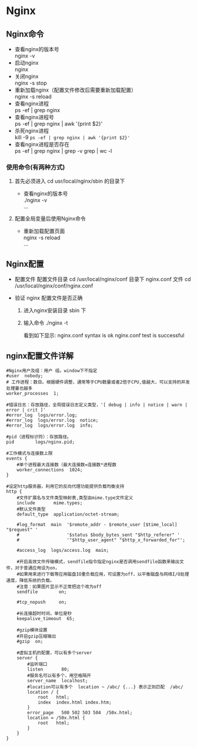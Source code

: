 # Nginx

## Nginx命令

- 查看nginx的版本号  
  nginx -v
- 启动nginx  
  nginx
- 关闭nginx  
  nginx -s stop
- 重新加载nginx（配置文件修改后需要重新加载配置）  
  nginx -s reload
- 查看nginx进程  
  ps -ef | grep nginx
- 查看nginx进程号  
  ps -ef | grep nginx | awk '{print $2}'
- 杀死nginx进程  
  kill -9 `ps -ef | grep nginx | awk '{print $2}'`
- 查看nginx进程是否存在  
  ps -ef | grep nginx | grep -v grep | wc -l


### 使用命令(有两种方式)
   1. 首先必须进入 cd usr/local/nginx/sbin 的目录下
      - 查看nginx的版本号  
        ./nginx -v  
        ...
      
   2. 配置全局变量后使用Nginx命令
      - 重新加载配置页面  
        nginx -s reload  
        ...
      
## Nginx配置
- 配置文件
   配置文件目录 cd /usr/local/nginx/conf 目录下 nginx.conf 文件
   cd /usr/local/nginx/conf/nginx.conf

- 验证 nginx 配置文件是否正确

  1. 进入nginx安装目录 sbin 下
  2. 输入命令 ./nginx -t

     看到如下显示:
     nginx.conf syntax is ok
     nginx.conf test is successful

## nginx配置文件详解

```nginx
#Nginx用户及组：用户 组。window下不指定
#user  nobody;
# 工作进程：数目。根据硬件调整，通常等于CPU数量或者2倍于CPU,值越大，可以支持的并发处理量也越多
worker_processes  1;

#错误日志：存放路径，全局错误日志定义类型，'[ debug | info | notice | warn | error | crit ]'
#error_log  logs/error.log;
#error_log  logs/error.log  notice;
#error_log  logs/error.log  info;

#pid（进程标识符）：存放路径。
pid        logs/nginx.pid;

#工作模式与连接数上限
events {
    #单个进程最大连接数（最大连接数=连接数*进程数
    worker_connections  1024;
}

#设定http服务器，利用它的反向代理功能提供负载均衡支持
http {
    #文件扩展名与文件类型映射表,类型由mime.type文件定义
    include       mime.types;
    #默认文件类型
    default_type  application/octet-stream;

    #log_format  main  '$remote_addr - $remote_user [$time_local] "$request" '
    #                  '$status $body_bytes_sent "$http_referer" '
    #                  '"$http_user_agent" "$http_x_forwarded_for"';

    #access_log  logs/access.log  main;

    #开启高效文件传输模式，sendfile指令指定nginx是否调用sendfile函数来输出文件，对于普通应用设为on，
    #如果用来进行下载等应用磁盘IO重负载应用，可设置为off，以平衡磁盘与网络I/O处理速度，降低系统的负载。
    #注意：如果图片显示不正常把这个改为off
    sendfile        on;
    
    #tcp_nopush     on;

    #长连接超时时间，单位是秒
    keepalive_timeout  65;

    #gzip模块设置
    #开启gzip压缩输出
    #gzip  on;

    #虚拟主机的配置，可以有多个server
    server {
        #监听端口
        listen       80;
        #服务名可以有多个，用空格隔开
        server_name  localhost;
        #location可以有多个  location ~ /abc/ {...} 表示正则匹配  /abc/
        location / {
            root   html;
            index  index.html index.htm;
        }
        error_page   500 502 503 504  /50x.html;
        location = /50x.html {
            root   html;
        }
    }
}
```
